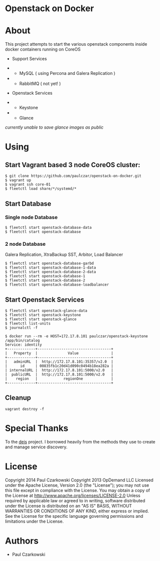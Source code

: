 Openstack on Docker
=============

About
====

This project attempts to start the various openstack components inside docker containers running on CoreOS

* Support Services
* * MySQL ( using Percona and Galera Replication )
* * RabbitMQ ( not yet! )

* Openstack Services
* * Keystone
* * Glance

_currently unable to save glance images as public_

Using
====

## Start Vagrant based 3 node CoreOS cluster:

```
$ git clone https://github.com/paulczar/openstack-on-docker.git
$ vagrant up
$ vagrant ssh core-01
$ fleetctl load share/*/systemd/*
```

## Start Database

### Single node Database

```
$ fleetctl start openstack-database-data
$ fleetctl start openstack-database
```

### 2 node Database

Galera Replication, XtraBackup SST, Arbitor, Load Balancer

```
$ fleetctl start openstack-database-garbd
$ fleetctl start openstack-database-1-data
$ fleetctl start openstack-database-2-data
$ fleetctl start openstack-database-1
$ fleetctl start openstack-database-2
$ fleetctl start openstack-database-loadbalancer
```


## Start Openstack Services

```
$ fleetctl start openstack-glance-data
$ fleetctl start openstack-keystone
$ fleetctl start openstack-glance
$ fleetctl list-units
$ journalctl -f
```

```
$ docker run --rm -e HOST=172.17.8.101 paulczar/openstack-keystone /app/bin/catalog
Service: identity
+-------------+----------------------------------+
|   Property  |              Value               |
+-------------+----------------------------------+
|   adminURL  |  http://172.17.8.101:35357/v2.0  |
|      id     | 00835fb1c20d41d090c0494b18ea282a |
| internalURL |  http://172.17.8.101:5000/v2.0   |
|  publicURL  |  http://172.17.8.101:5000/v2.0   |
|    region   |            regionOne             |
+-------------+----------------------------------+

```

## Cleanup ##

```
vagrant destroy -f
```

# Special Thanks

To the [deis](http://deis.io) project.   I borrowed heavily from the methods they use to create and manage service discovery.

# License

Copyright 2014 Paul Czarkowski
Copyright 2013 OpDemand LLC
Licensed under the Apache License, Version 2.0 (the "License");
you may not use this file except in compliance with the License.
You may obtain a copy of the License at
http://www.apache.org/licenses/LICENSE-2.0
Unless required by applicable law or agreed to in writing, software
distributed under the License is distributed on an "AS IS" BASIS,
WITHOUT WARRANTIES OR CONDITIONS OF ANY KIND, either express or implied.
See the License for the specific language governing permissions and
limitations under the License.

# Authors

* Paul Czarkowski